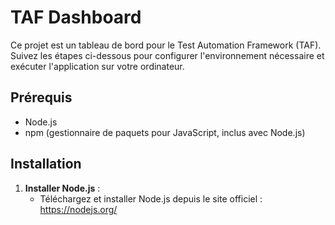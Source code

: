 # TAF Dashboard

Ce projet est un tableau de bord pour le Test Automation Framework (TAF). Suivez les étapes ci-dessous pour configurer l'environnement nécessaire et exécuter l'application sur votre ordinateur.

## Prérequis

- Node.js
- npm (gestionnaire de paquets pour JavaScript, inclus avec Node.js)

## Installation

1. **Installer Node.js** :
   - Téléchargez et installer Node.js depuis le site officiel : https://nodejs.org/




